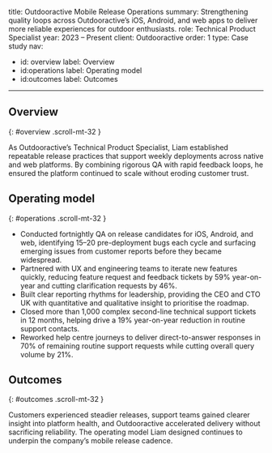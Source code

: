 title: Outdooractive Mobile Release Operations
summary: Strengthening quality loops across Outdooractive’s iOS, Android, and web apps to deliver more reliable experiences for outdoor enthusiasts.
role: Technical Product Specialist
year: 2023 – Present
client: Outdooractive
order: 1
type: Case study
nav:
  - id: overview
    label: Overview
  - id:operations
    label: Operating model
  - id:outcomes
    label: Outcomes
---
## Overview
{: #overview .scroll-mt-32 }

As Outdooractive’s Technical Product Specialist, Liam established repeatable release practices that support weekly deployments across native and web platforms. By combining rigorous QA with rapid feedback loops, he ensured the platform continued to scale without eroding customer trust.

## Operating model
{: #operations .scroll-mt-32 }

- Conducted fortnightly QA on release candidates for iOS, Android, and web, identifying 15–20 pre-deployment bugs each cycle and surfacing emerging issues from customer reports before they became widespread.
- Partnered with UX and engineering teams to iterate new features quickly, reducing feature request and feedback tickets by 59% year-on-year and cutting clarification requests by 46%.
- Built clear reporting rhythms for leadership, providing the CEO and CTO UK with quantitative and qualitative insight to prioritise the roadmap.
- Closed more than 1,000 complex second-line technical support tickets in 12 months, helping drive a 19% year-on-year reduction in routine support contacts.
- Reworked help centre journeys to deliver direct-to-answer responses in 70% of remaining routine support requests while cutting overall query volume by 21%.

## Outcomes
{: #outcomes .scroll-mt-32 }

Customers experienced steadier releases, support teams gained clearer insight into platform health, and Outdooractive accelerated delivery without sacrificing reliability. The operating model Liam designed continues to underpin the company’s mobile release cadence.
